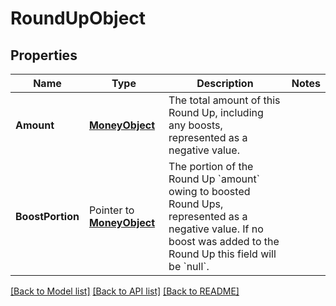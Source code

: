 # RoundUpObject

## Properties

Name | Type | Description | Notes
------------ | ------------- | ------------- | -------------
**Amount** | [**MoneyObject**](MoneyObject.md) | The total amount of this Round Up, including any boosts, represented as a negative value.  | 
**BoostPortion** | Pointer to [**MoneyObject**](MoneyObject.md) | The portion of the Round Up &#x60;amount&#x60; owing to boosted Round Ups, represented as a negative value. If no boost was added to the Round Up this field will be &#x60;null&#x60;.  | 

[[Back to Model list]](../README.md#documentation-for-models) [[Back to API list]](../README.md#documentation-for-api-endpoints) [[Back to README]](../README.md)


